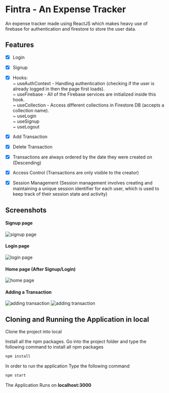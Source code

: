 
# Fintra - An Expense Tracker

An expense tracker made using ReactJS which makes heavy use of firebase for authentication and firestore to store the user data.




## Features

- [x] Login
- [x] Signup
- [x] Hooks: <br>
      ~ useAuthContext - Handling authentication (checking if the user is already logged in then the page first loads).<br>
      ~ useFirebase - All of the Firebase services are initialized inside this hook.<br>
      ~ useCollection - Access different collections in Firestore DB (accepts a collection name).<br>
      ~ useLogin<br>
      ~ useSignup<br>
      ~ useLogout<br>
- [x] Add Transaction
- [x] Delete Transaction
- [x] Transactions are always ordered by the date they were created on (Descending)
- [x] Access Control (Transactions are only visible to the creator)
- [x] Session Management (Session management involves creating and maintaining a unique session identifier for each user, which is used to keep track of their session state and activity)


## Screenshots

#### Signup page
![signup page](https://i.ibb.co/Xyr9bNH/screencapture-ayushblaze-fintra-netlify-app-signup-2023-04-04-16-13-42.png)

#### Login page
![login page](https://i.ibb.co/2YJnrCQ/screencapture-ayushblaze-fintra-netlify-app-login-2023-04-04-16-13-50.png)

#### Home page (After Signup/Login)
![home page](https://i.ibb.co/HzZjc6C/screencapture-ayushblaze-fintra-netlify-app-2023-04-04-16-14-54.png)

#### Adding a Transaction
![adding transaction](https://i.ibb.co/QNQg2tg/screencapture-ayushblaze-fintra-netlify-app-2023-04-04-16-28-09.png)
![adding transaction](https://i.ibb.co/TmPxLLF/screencapture-ayushblaze-fintra-netlify-app-2023-04-04-16-28-21.png)


## Cloning and Running the Application in local

Clone the project into local

Install all the npm packages. Go into the project folder and type the following command to install all npm packages

```bash
npm install
```

In order to run the application Type the following command

```bash
npm start
```

The Application Runs on **localhost:3000**
